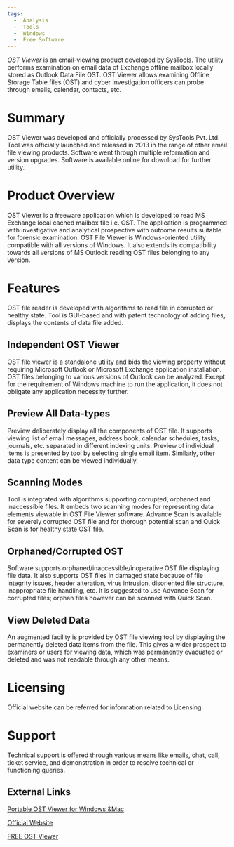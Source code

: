 ```yaml
---
tags:
  -  Analysis
  -  Tools
  -  Windows
  -  Free Software
---
```

*OST Viewer* is an email-viewing product developed by
[SysTools](systools.md). The utility performs examination on
email data of Exchange offline mailbox locally stored as Outlook Data
File OST. OST Viewer allows examining Offline Storage Table files (OST)
and cyber investigation officers can probe through emails, calendar,
contacts, etc.

# Summary

OST Viewer was developed and officially processed by SysTools Pvt. Ltd.
Tool was officially launched and released in 2013 in the range of other
email file viewing products. Software went through multiple reformation
and version upgrades. Software is available online for download for
further utility.

# Product Overview

OST Viewer is a freeware application which is developed to read MS
Exchange local cached mailbox file i.e. OST. The application is
programmed with investigative and analytical prospective with outcome
results suitable for forensic examination. OST File Viewer is
Windows-oriented utility compatible with all versions of Windows. It
also extends its compatibility towards all versions of MS Outlook
reading OST files belonging to any version.

# Features

OST file reader is developed with algorithms to read file in corrupted
or healthy state. Tool is GUI-based and with patent technology of adding
files, displays the contents of data file added.

## Independent OST Viewer

OST file viewer is a standalone utility and bids the viewing property
without requiring Microsoft Outlook or Microsoft Exchange application
installation. OST files belonging to various versions of Outlook can be
analyzed. Except for the requirement of Windows machine to run the
application, it does not obligate any application necessity further.

## Preview All Data-types

Preview deliberately display all the components of OST file. It supports
viewing list of email messages, address book, calendar schedules, tasks,
journals, etc. separated in different indexing units. Preview of
individual items is presented by tool by selecting single email item.
Similarly, other data type content can be viewed individually.

## Scanning Modes

Tool is integrated with algorithms supporting corrupted, orphaned and
inaccessible files. It embeds two scanning modes for representing data
elements viewable in OST File Viewer software. Advance Scan is available
for severely corrupted OST file and for thorough potential scan and
Quick Scan is for healthy state OST file.

## Orphaned/Corrupted OST

Software supports orphaned/inaccessible/inoperative OST file displaying
file data. It also supports OST files in damaged state because of file
integrity issues, header alteration, virus intrusion, disoriented file
structure, inappropriate file handling, etc. It is suggested to use
Advance Scan for corrupted files; orphan files however can be scanned
with Quick Scan.

## View Deleted Data

An augmented facility is provided by OST file viewing tool by displaying
the permanently deleted data items from the file. This gives a wider
prospect to examiners or users for viewing data, which was permanently
evacuated or deleted and was not readable through any other means.

# Licensing

Official website can be referred for information related to Licensing.

# Support

Technical support is offered through various means like emails, chat,
call, ticket service, and demonstration in order to resolve technical or
functioning queries.

## External Links

[Portable OST Viewer for Windows
&Mac](https://www.bitrecover.com/free/ost-viewer/)

[Official Website](http://www.systoolsgroup.com/)

[FREE OST Viewer](https://www.freeviewer.org/ost/)